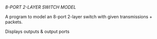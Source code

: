 *8-PORT 2-LAYER SWITCH MODEL*

A program to model an 8-port 2-layer switch with given transmissions + packets.

Displays outputs & output ports